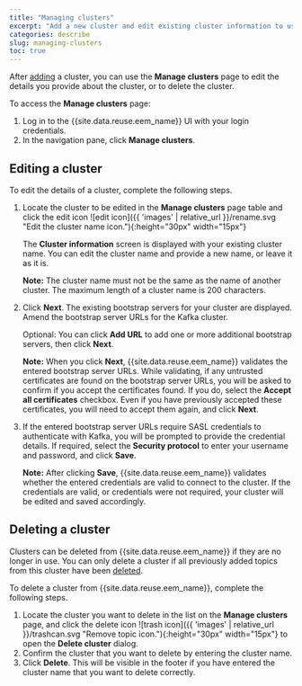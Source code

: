 ```yaml
---
title: "Managing clusters"
excerpt: "Add a new cluster and edit existing cluster information to use for retrieving topic details."
categories: describe
slug: managing-clusters
toc: true
---
```



After [adding](../adding-topics) a cluster, you can use the **Manage clusters** page to edit the details you provide about the cluster, or to delete the cluster.

To access the **Manage clusters** page:

1. Log in to the {{site.data.reuse.eem_name}} UI with your login credentials.
2. In the navigation pane, click **Manage clusters**.

## Editing a cluster

To edit the details of a cluster, complete the following steps.


1. Locate the cluster to be edited in the **Manage clusters** page table and click the edit icon ![edit icon]({{ 'images' | relative_url }}/rename.svg "Edit the cluster name icon."){:height="30px" width="15px"}


   The **Cluster information** screen is displayed with your existing cluster name. You can edit the cluster name and provide a new name, or leave it as it is.

   **Note:** The cluster name must not be the same as the name of another cluster. The maximum length of a cluster name is 200 characters.

2. Click **Next**. The existing bootstrap servers for your cluster are displayed. Amend the bootstrap server URLs for the Kafka cluster. 
 
   Optional: You can click **Add URL** to add one or more additional bootstrap servers, then click **Next**.

    **Note:** When you click **Next**, {{site.data.reuse.eem_name}} validates the entered bootstrap server URLs. While validating, if any untrusted certificates are found on the bootstrap server URLs, you will be asked to confirm if you accept the certificates found. If you do, select the **Accept all certificates** checkbox. Even if you have previously accepted these certificates, you will need to accept them again, and click **Next**.

3. If the entered bootstrap server URLs require SASL credentials to authenticate with Kafka, you will be prompted to provide the credential details. If required, select the **Security protocol** to enter your username and password, and click **Save**.

    **Note:** After clicking **Save**, {{site.data.reuse.eem_name}} validates whether the entered credentials are valid to connect to the cluster. If the credentials are valid, or credentials were not required, your cluster will be edited and saved accordingly.

## Deleting a cluster

Clusters can be deleted from {{site.data.reuse.eem_name}} if they are no longer in use. You can only delete a cluster if all previously added topics from this cluster have been [deleted](../managing-event-sources/#deleting-an-event-source).

To delete a cluster from {{site.data.reuse.eem_name}}, complete the following steps. 


1. Locate the cluster you want to delete in the list on the **Manage clusters** page, and click the delete icon ![trash icon]({{ 'images' | relative_url }}/trashcan.svg "Remove topic icon."){:height="30px" width="15px"} to open the **Delete cluster** dialog. 
2. Confirm the cluster that you want to delete by entering the cluster name.
3. Click **Delete**. This will be visible in the footer if you have entered the cluster name that you want to delete correctly.
